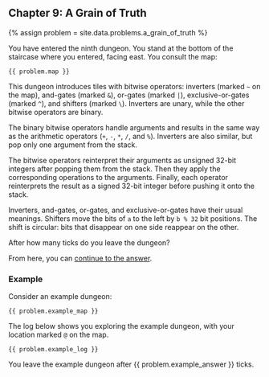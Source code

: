 ## Chapter 9: A Grain of Truth

{% assign problem = site.data.problems.a_grain_of_truth %}

You have entered the ninth dungeon. You stand at the bottom of the staircase where you entered, facing east. You consult the map:

```
{{ problem.map }}
```

This dungeon introduces tiles with bitwise operators: inverters (marked `~` on the map), and-gates (marked `&`), or-gates (marked `|`), exclusive-or-gates (marked `^`), and shifters (marked `\`). Inverters are unary, while the other bitwise operators are binary.

The binary bitwise operators handle arguments and results in the same way as the arithmetic operators (`+`, `-`, `*`, `/`, and `%`). Inverters are also similar, but pop only one argument from the stack.

The bitwise operators reinterpret their arguments as unsigned 32-bit integers after popping them from the stack. Then they apply the corresponding operations to the arguments. Finally, each operator reinterprets the result as a signed 32-bit integer before pushing it onto the stack.

Inverters, and-gates, or-gates, and exclusive-or-gates have their usual meanings. Shifters move the bits of `a` to the left by `b % 32` bit positions. The shift is circular: bits that disappear on one side reappear on the other.

After how many ticks do you leave the dungeon?

From here, you can [continue to the answer](../../answers/chapters/09/a-grain-of-truth.md).


### Example

Consider an example dungeon:

```
{{ problem.example_map }}
```

The log below shows you exploring the example dungeon, with your location marked `@` on the map.

```
{{ problem.example_log }}
```

You leave the example dungeon after {{ problem.example_answer }} ticks.
